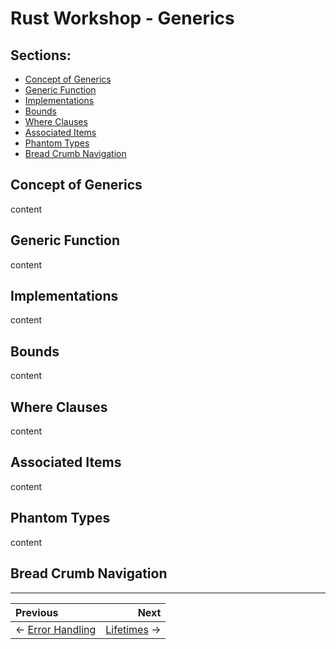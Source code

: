 # Rust Workshop - Generics

## Sections:

* [Concept of Generics](#concept-of-generics)
* [Generic Function](#generic-function)
* [Implementations](#implementations)
* [Bounds](#bounds)
* [Where Clauses](#where-clauses)
* [Associated Items](#associated-items)
* [Phantom Types](#phantom-types)
* [Bread Crumb Navigation](#bread-crumb-navigation)

## Concept of Generics

content

## Generic Function

content

## Implementations

content
## Bounds

content

## Where Clauses

content

## Associated Items

content

## Phantom Types

content

## Bread Crumb Navigation
_________________________

Previous | Next
:------- | ---:
← [Error Handling](./error_handling.md) | [Lifetimes](./lifetimes.md) →

